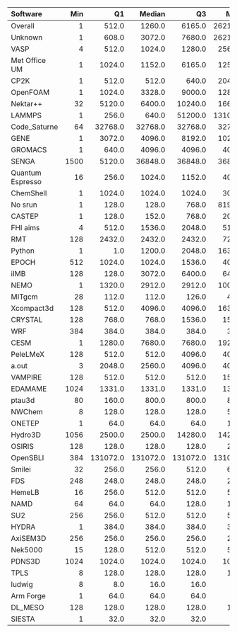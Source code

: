 | Software         |   Min |       Q1 |   Median |       Q3 |    Max |    Jobs |     Nodeh |   PercentUse |   Users |   Projects |
|:-----------------|------:|---------:|---------:|---------:|-------:|--------:|----------:|-------------:|--------:|-----------:|
| Overall          |     1 |    512.0 |   1260.0 |   6165.0 | 262144 | 2312038 | 1357694.5 |        100.0 |     670 |        103 |
| Unknown          |     1 |    608.0 |   3072.0 |   7680.0 | 262144 |  672818 |  309377.1 |         22.8 |     308 |         75 |
| VASP             |     4 |    512.0 |   1024.0 |   1280.0 |  25600 |   40751 |  272136.8 |         20.0 |     113 |         14 |
| Met Office UM    |     1 |   1024.0 |   1152.0 |   6165.0 |  12544 |   10233 |  155154.1 |         11.4 |      36 |          5 |
| CP2K             |     1 |    512.0 |    512.0 |    640.0 |  20480 |   62327 |   72639.1 |          5.4 |      38 |         10 |
| OpenFOAM         |     1 |   1024.0 |   3328.0 |   9000.0 |  12800 |    2086 |   71002.6 |          5.2 |      40 |         14 |
| Nektar++         |    32 |   5120.0 |   6400.0 |  10240.0 |  16640 |     394 |   51713.7 |          3.8 |      11 |          4 |
| LAMMPS           |     1 |    256.0 |    640.0 |  51200.0 | 131072 |    9611 |   50116.1 |          3.7 |      34 |         13 |
| Code_Saturne     |    64 |  32768.0 |  32768.0 |  32768.0 |  32768 |      99 |   41998.2 |          3.1 |       6 |          4 |
| GENE             |     1 |   3072.0 |   4096.0 |   8192.0 |  10240 |     147 |   34875.6 |          2.6 |      14 |          3 |
| GROMACS          |     1 |    640.0 |   4096.0 |   4096.0 |   4096 |    1145 |   33121.8 |          2.4 |      21 |          4 |
| SENGA            |  1500 |   5120.0 |  36848.0 |  36848.0 |  36848 |      17 |   30312.5 |          2.2 |       4 |          3 |
| Quantum Espresso |    16 |    256.0 |   1024.0 |   1152.0 |   4096 |    9429 |   24066.1 |          1.8 |      17 |          4 |
| ChemShell        |     1 |   1024.0 |   1024.0 |   1024.0 |   3072 |     224 |   22355.9 |          1.6 |       9 |          4 |
| No srun          |     1 |    128.0 |    128.0 |    768.0 |  81920 |   21413 |   19179.6 |          1.4 |     403 |         73 |
| CASTEP           |     1 |    128.0 |    152.0 |    768.0 |   2048 |   43692 |   19087.0 |          1.4 |      31 |          6 |
| FHI aims         |     4 |    512.0 |   1536.0 |   2048.0 |   5120 |    2473 |   16300.5 |          1.2 |      20 |          3 |
| RMT              |   128 |   2432.0 |   2432.0 |   2432.0 |   7296 |     218 |   15658.1 |          1.2 |       5 |          1 |
| Python           |     1 |      1.0 |   1200.0 |   2048.0 |  16384 | 1400553 |   14960.5 |          1.1 |      43 |         21 |
| EPOCH            |   512 |   1024.0 |   1024.0 |   1536.0 |   4096 |     252 |   11333.7 |          0.8 |       5 |          1 |
| iIMB             |   128 |    128.0 |   3072.0 |   6400.0 |   6400 |     216 |    9464.8 |          0.7 |       2 |          2 |
| NEMO             |     1 |   1320.0 |   2912.0 |   2912.0 |  10080 |    5104 |    8953.1 |          0.7 |      15 |          2 |
| MITgcm           |    28 |    112.0 |    112.0 |    126.0 |    448 |   10502 |    8676.4 |          0.6 |       8 |          3 |
| Xcompact3d       |   128 |    512.0 |   4096.0 |   4096.0 |  16384 |      74 |    8445.0 |          0.6 |       6 |          5 |
| CRYSTAL          |   128 |    768.0 |    768.0 |   1536.0 |   1536 |     137 |    8366.1 |          0.6 |       4 |          2 |
| WRF              |   384 |    384.0 |    384.0 |    384.0 |    384 |      49 |    8080.1 |          0.6 |       1 |          1 |
| CESM             |     1 |   1280.0 |   7680.0 |   7680.0 |  19200 |     148 |    7421.3 |          0.5 |       6 |          1 |
| PeleLMeX         |   128 |    512.0 |    512.0 |   4096.0 |   4096 |     121 |    6021.9 |          0.4 |       3 |          1 |
| a.out            |     3 |   2048.0 |   2560.0 |   4096.0 |   4096 |      89 |    4451.4 |          0.3 |       7 |          7 |
| VAMPIRE          |   128 |    512.0 |    512.0 |    512.0 |   1536 |     218 |    4000.8 |          0.3 |       4 |          3 |
| EDAMAME          |  1024 |   1331.0 |   1331.0 |   1331.0 |   1331 |      54 |    3264.3 |          0.2 |       2 |          1 |
| ptau3d           |    80 |    160.0 |    800.0 |    800.0 |    800 |      14 |    3262.8 |          0.2 |       1 |          1 |
| NWChem           |     8 |    128.0 |    128.0 |    128.0 |    512 |    2749 |    2661.7 |          0.2 |       8 |          4 |
| ONETEP           |     1 |     64.0 |     64.0 |     64.0 |    175 |   13898 |    2539.3 |          0.2 |       6 |          1 |
| Hydro3D          |  1056 |   2500.0 |   2500.0 |  14280.0 |  14280 |       6 |    1782.3 |          0.1 |       2 |          2 |
| OSIRIS           |   128 |    128.0 |    128.0 |    128.0 |    256 |       7 |    1375.3 |          0.1 |       1 |          1 |
| OpenSBLI         |   384 | 131072.0 | 131072.0 | 131072.0 | 131072 |      44 |     826.1 |          0.1 |       2 |          2 |
| Smilei           |    32 |    256.0 |    256.0 |    512.0 |    640 |      84 |     809.0 |          0.1 |       3 |          1 |
| FDS              |   248 |    248.0 |    248.0 |    248.0 |    248 |      12 |     457.5 |          0.0 |       1 |          1 |
| HemeLB           |    16 |    256.0 |    512.0 |    512.0 |    512 |      29 |     365.8 |          0.0 |       2 |          1 |
| NAMD             |    64 |     64.0 |     64.0 |    128.0 |    128 |     103 |     364.8 |          0.0 |       2 |          2 |
| SU2              |   256 |    256.0 |    512.0 |    512.0 |    512 |      54 |     265.4 |          0.0 |       1 |          1 |
| HYDRA            |     1 |    384.0 |    384.0 |    384.0 |    384 |     149 |     251.1 |          0.0 |       5 |          4 |
| AxiSEM3D         |   256 |    256.0 |    256.0 |    256.0 |    256 |     201 |     132.0 |          0.0 |       1 |          1 |
| Nek5000          |    15 |    128.0 |    512.0 |    512.0 |    512 |      57 |      63.6 |          0.0 |       3 |          3 |
| PDNS3D           |  1024 |   1024.0 |   1024.0 |   1024.0 |   1024 |       2 |       1.6 |          0.0 |       1 |          1 |
| TPLS             |     8 |    128.0 |    128.0 |    128.0 |    128 |       4 |       1.0 |          0.0 |       1 |          1 |
| ludwig           |     8 |      8.0 |     16.0 |     16.0 |     16 |      10 |       0.5 |          0.0 |       1 |          1 |
| Arm Forge        |     1 |     64.0 |     64.0 |     64.0 |     64 |      15 |       0.4 |          0.0 |       1 |          1 |
| DL_MESO          |   128 |    128.0 |    128.0 |    128.0 |    128 |       2 |       0.0 |          0.0 |       1 |          1 |
| SIESTA           |     1 |     32.0 |     32.0 |     32.0 |     32 |       4 |       0.0 |          0.0 |       1 |          1 |